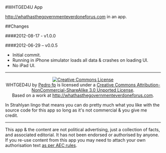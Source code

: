 #WHTGED4U App

http://whathasthegovernmenteverdoneforus.com in an app.

##Changes

####2012-08-17 - v1.0.0

####2012-06-29 – v0.0.5

* Initial commit.
* Running in iPhone simulator loads all data & crashes on loading UI.
* No iPad UI.

---

<p><center> <a rel="license" href="http://creativecommons.org/licenses/by-nc-sa/3.0/"><img alt="Creative Commons License" style="border-width:0" src="http://i.creativecommons.org/l/by-nc-sa/3.0/88x31.png" /></a><br /><span xmlns:dct="http://purl.org/dc/terms/" property="dct:title">WHTGED4U</span> by <a xmlns:cc="http://creativecommons.org/ns#" href="https://github.com/bandidoofoz/WHTGED4U" property="cc:attributionName" rel="cc:attributionURL">Pedro fp</a> is licensed under a <a rel="license" href="http://creativecommons.org/licenses/by-nc-sa/3.0/">Creative Commons Attribution-NonCommercial-ShareAlike 3.0 Unported License</a>.<br />Based on a work at <a xmlns:dct="http://purl.org/dc/terms/" href="http://whathasthegovernmenteverdoneforus.com" rel="dct:source">http://whathasthegovernmenteverdoneforus.com</a>. </center></p>
<p>In Strahlyan lingo that means you can do pretty much what you like with the source code for this app so long as it's not commercial &amp; you give me credit.</p>
<hr>
<p>This app &amp; the content are not political advertising, just a collection of facts, and associated editorial. It has not been endorsed or authorised by anyone. If you re-use content from this app you may need to attach your own authorisation text <a href="http://www.aec.gov.au/About_AEC/Publications/backgrounders/files/2013-eb-electoral-advertising.pdf">as per AEC rules</a>.</p>